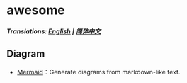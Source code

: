 # awesome

##### Translations: [English](README.md) | [简体中文](README_zh.md)

## Diagram

- [Mermaid](https://github.com/mermaid-js/mermaid)：Generate diagrams from markdown-like text.

